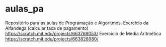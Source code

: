 # aulas_pa
Repositório para as aulas de Programação e Algoritmos.
Exercício da Alfandega (calcular taxa de pagamento)
https://scratch.mit.edu/projects/663769053/
Exercício de Média Aritmética
https://scratch.mit.edu/projects/663828980/
